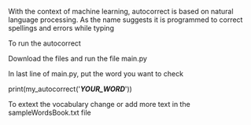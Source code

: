 With the context of machine learning, autocorrect is based on natural language processing. As the name suggests it is programmed to correct spellings and errors while typing

To run the autocorrect

Download the files and run the file main.py

In last line of main.py, put the word you want to check

print(my_autocorrect('___YOUR_WORD___'))

To extext the vocabulary change or add more text in the sampleWordsBook.txt file
